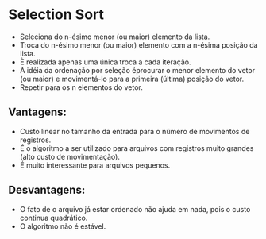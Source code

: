 # Selection Sort

* Seleciona do n-ésimo menor (ou maior) elemento da lista.
* Troca do n-ésimo menor (ou maior) elemento com a n-ésima posição da lista.
* È realizada apenas uma única troca a cada iteração.
* A idéia da ordenação por seleção éprocurar o menor elemento do vetor (ou maior) e movimentá-lo para a primeira (última) posição do vetor.
* Repetir para os n elementos do vetor.

## Vantagens:

* Custo linear no tamanho da entrada para o número de movimentos de registros.
* É o algoritmo a ser utilizado para arquivos com registros muito grandes (alto custo de movimentação).
* É muito interessante para arquivos pequenos.

## Desvantagens:

* O fato de o arquivo já estar ordenado não ajuda em nada, pois o custo continua quadrático.
* O algoritmo não é estável.